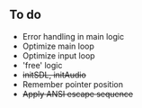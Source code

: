 ## To do
- Error handling in main logic
- Optimize main loop
- Optimize input loop
- 'free' logic
- ~~initSDL, initAudio~~
- Remember pointer position
- ~~Apply ANSI escape sequence~~